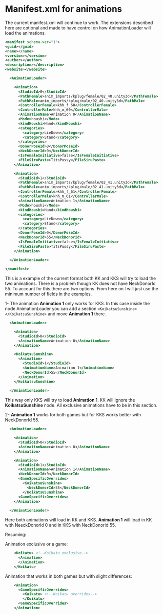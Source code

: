 # Manifest.xml for animations

The current manifest.xml will continue to work. The extensions described here are optional and made
to have control on how AnimationLoader will load the animations.


```xml
<manifest schema-ver="1">
<guid></guid>
<name></name>
<version></version>
<author></author>
<description></description>
<website></website>

  <AnimationLoader>

    <Animation>
      <StudioId>0</StudioId>
      <PathFemale>anim_imports/kplug/female/02_40.unity3d</PathFemale>
      <PathMale>anim_imports/kplug/male/02_40.unity3d</PathMale>
      <ControllerFemale>khh_f_60</ControllerFemale>
      <ControllerMale>khh_m_60</ControllerMale>
      <AnimationName>Animation 0</AnimationName>
      <Mode>houshi</Mode>
      <kindHoushi>Hand</kindHoushi>
      <categories>
        <category>LieDown</category>
        <category>Stand</category>
      </categories>
      <DonorPoseId>0</DonorPoseId>
      <NeckDonorId>0</NeckDonorId>
      <IsFemaleInitiative>false</IsFemaleInitiative>
      <FileSiruPaste>TitsPussy</FileSiruPaste>
    </Animation>

    <Animation>
      <StudioId>1</StudioId>
      <PathFemale>anim_imports/kplug/female/02_41.unity3d</PathFemale>
      <PathMale>anim_imports/kplug/male/02_41.unity3d</PathMale>
      <ControllerFemale>khh_f_61</ControllerFemale>
      <ControllerMale>khh_m_61</ControllerMale>
      <AnimationName>Animation 1</AnimationName>
      <Mode>houshi</Mode>
      <kindHoushi>Hand</kindHoushi>
      <categories>
        <category>LieDown</category>
        <category>Stand</category>
      </categories>
      <DonorPoseId>0</DonorPoseId>
      <NeckDonorId>55</NeckDonorId>
      <IsFemaleInitiative>false</IsFemaleInitiative>
      <FileSiruPaste>TitsPussy</FileSiruPaste>
    </Animation>
  
  </AnimationLoader>

</manifest>
```

This is a example of the current format both KK and KKS will try to load the two animations. There is 
a problem though KK does not have NeckDonorId 55. To account for this there are two options.  From 
here on I will just use the minimum number of fields in the examples.

1- The animation **Animation 1** only works for KKS. In this case inside the node AnimationLoader you
can add a section ```<KoikatsuSunshine></KoikatsuSunshine>``` and move **Animation 1** there.

```xml
  <AnimationLoader>

    <Animation>
      <StudioId>0</StudioId>
      <AnimationName>Animation 0</AnimationName>
    </Animation>

    <KoikatsuSunshine>
      <Animation>
        <StudioId>1</StudioId>
        <AnimationName>Animation 1</AnimationName>
        <NeckDonorId>55</NeckDonorId>
      </Animation>
    </KoikatsuSunshine>
  
  </AnimationLoader>
```
This way only KKS will try to load **Animation 1**. KK will ignore the **KoikatsuSunshine** node. 
All exclusive animations have to be in this section.

2- **Animation 1** works for both games but for KKS works better with NeckDonorId 55.
```xml
  <AnimationLoader>

    <Animation>
      <StudioId>0</StudioId>
      <AnimationName>Animation 0</AnimationName>
    </Animation>

    <Animation>
      <StudioId>1</StudioId>
      <AnimationName>Animation 1</AnimationName>
      <NeckDonorId>0</NeckDonorId>
      <GameSpecificOverrides>
        <KoikatsuSunshine>
          <NeckDonorId>55</NeckDonorId>
        </KoikatsuSunshine>
      <GameSpecificOverrides>
    </Animation>
  
  </AnimationLoader>
```
Here both animations will load in KK and KKS.  **Animation 1** will load in KK with NeeckDonorId 0
and in KKS with NeckDonorId 55.

Resuming:

Animation exclusive or a game:
```xml
    <Koikatu> <!--Koikatu exclusive-->
      <Animation>
      </Animation>
    </Koikatu>
```

Animation that works in both games but with slight differences: 

```xml
    <Animation>
      <GameSpecificOverrides>
        <Koikatu> <!--Koikatu overrides-->
        </Koikatu>
      <GameSpecificOverrides>
    </Animation>
```

